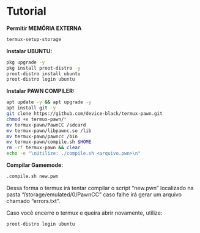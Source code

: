 # Tutorial
<b>Permitir MEMÓRIA EXTERNA</b>
```sh
termux-setup-storage
```

<b>Instalar UBUNTU:</b>
```bash
pkg upgrade -y
pkg install proot-distro -y
proot-distro install ubuntu
proot-distro login ubuntu
```

<b>Instalar PAWN COMPILER:</b>
```bash
apt update -y && apt upgrade -y
apt install git -y
git clone https://github.com/device-black/termux-pawn.git
chmod +x termux-pawn/*
mv termux-pawn/PawnCC /sdcard
mv termux-pawn/libpawnc.so /lib
mv termux-pawn/pawncc /bin
mv termux-pawn/compile.sh $HOME
rm -rf termux-pawn && clear
echo -e "\nUtilize: ./compile.sh <arquivo.pwn>\n"
```

<b>Compilar Gamemode:</b>
```bash
.compile.sh new.pwn
```
Dessa forma o termux irá tentar compilar o script “new.pwn” localizado na pasta “/storage/emulated/0/PawnCC”
caso falhe irá gerar um arquivo chamado “errors.txt”.

Caso você encerre o termux e queira abrir novamente, utilize: 
```sh
proot-distro login ubuntu
```
